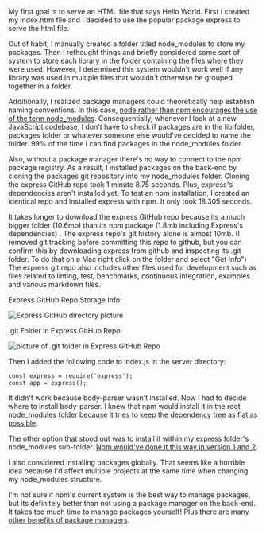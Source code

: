 My first goal is to serve an HTML file that says Hello World. First I created my index.html file and I decided to use the popular package express to serve the html file.

Out of habit, I manually created a folder titled node_modules to store my packages. Then I rethought things and briefly considered some sort of system to store each library in the folder containing the files where they were used. However, I determined this system wouldn't work well if any library was used in multiple files that wouldn't otherwise be grouped together in a folder.

Additionally, I realized package managers could theoretically help establish naming conventions. In this case, [node rather than npm encourages the use of the term node_modules](https://stackoverflow.com/questions/21818701/can-a-custom-directory-name-be-used-instead-of-node-modules-when-installing-no). Consequentially, whenever I look at a new JavaScript codebase, I don't have to check if packages are in the lib folder, packages folder or whatever someone else would've decided to name the folder. 99% of the time I can find packages in the node_modules folder.

Also, without a package manager there's no way to connect to the npm package registry. As a result, I installed packages on the back-end by cloning the packages git repository into my node_modules folder. Cloning the express GitHub repo took 1 minute 8.75 seconds. Plus, express's dependencies aren't installed yet. To test an npm installation, I created an identical repo and installed express with npm. It only took 18.305 seconds.

It takes longer to download the express GitHub repo because its a much bigger folder (10.6mb) than its npm package (1.8mb including Express's dependencies) . The express repo's git history alone is almost 10mb. (I removed git tracking before committing this repo to github, but you can confirm this by downloading express from github and inspecting its .git folder. To do that on a Mac right click on the folder and select "Get Info") The express git repo also includes other files used for development such as files related to linting, test, benchmarks, continuous integration, examples and various markdown files.

Express GitHub Repo Storage Info: 

![Express GitHub directory picture](https://res.cloudinary.com/dyr8j9g6m/image/upload/v1572286292/Screen_Shot_2019-09-25_at_9.31.09_AM_b8fflk.png "Express GitHub directory picture") 

.git Folder in Express GitHub Repo: 

![picture of .git folder in Express GitHub Repo ](https://res.cloudinary.com/dyr8j9g6m/image/upload/v1572286208/Screen_Shot_2019-09-27_at_9.28.52_AM_x17fmk.png "picture of .git folder in Express GitHub Repo")

Then I added the following code to index.js in the server directory:

```
const express = require('express');
const app = express();
```

It didn't work because body-parser wasn't installed.  Now I had to decide where to install body-parser. I knew that npm would install it in the root node_modules folder because [it tries to keep the dependency tree as flat as possible](https://npm.github.io/how-npm-works-docs/npm3/how-npm3-works.html).

The other option that stood out was to install it within my express folder's node_modules sub-folder. [Npm would've done it this way in version 1 and 2](https://npm.github.io/how-npm-works-docs/npm2/how-npm2-works.html).

I also considered installing packages globally. That seems like a horrible idea because I'd affect multiple projects at the same time when changing my node_modules structure.

I'm not sure if npm's current system is the best way to manage packages, but its definitely better than not using a  package manager on the back-end. It takes too much time to manage packages yourself! Plus there are [many other benefits of package managers](https://softwareengineering.stackexchange.com/questions/372444/why-prefer-a-package-manager-over-a-library-folder).

